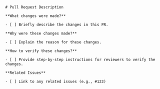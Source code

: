     # Pull Request Description

    **What changes were made?**

    - [ ] Briefly describe the changes in this PR.

    **Why were these changes made?**

    - [ ] Explain the reason for these changes.

    **How to verify these changes?**

    - [ ] Provide step-by-step instructions for reviewers to verify the changes.

    **Related Issues**

    - [ ] Link to any related issues (e.g., #123)